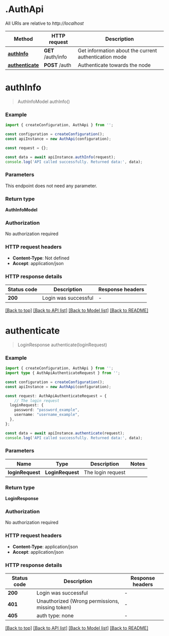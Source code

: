 # .AuthApi

All URIs are relative to *http://localhost*

Method | HTTP request | Description
------------- | ------------- | -------------
[**authInfo**](AuthApi.md#authInfo) | **GET** /auth/info | Get information about the current authentication mode
[**authenticate**](AuthApi.md#authenticate) | **POST** /auth | Authenticate towards the node


# **authInfo**
> AuthInfoModel authInfo()


### Example


```typescript
import { createConfiguration, AuthApi } from '';

const configuration = createConfiguration();
const apiInstance = new AuthApi(configuration);

const request = {};

const data = await apiInstance.authInfo(request);
console.log('API called successfully. Returned data:', data);
```


### Parameters
This endpoint does not need any parameter.


### Return type

**AuthInfoModel**

### Authorization

No authorization required

### HTTP request headers

 - **Content-Type**: Not defined
 - **Accept**: application/json


### HTTP response details
| Status code | Description | Response headers |
|-------------|-------------|------------------|
**200** | Login was successful |  -  |

[[Back to top]](#) [[Back to API list]](README.md#documentation-for-api-endpoints) [[Back to Model list]](README.md#documentation-for-models) [[Back to README]](README.md)

# **authenticate**
> LoginResponse authenticate(loginRequest)


### Example


```typescript
import { createConfiguration, AuthApi } from '';
import type { AuthApiAuthenticateRequest } from '';

const configuration = createConfiguration();
const apiInstance = new AuthApi(configuration);

const request: AuthApiAuthenticateRequest = {
    // The login request
  loginRequest: {
    password: "password_example",
    username: "username_example",
  },
};

const data = await apiInstance.authenticate(request);
console.log('API called successfully. Returned data:', data);
```


### Parameters

Name | Type | Description  | Notes
------------- | ------------- | ------------- | -------------
 **loginRequest** | **LoginRequest**| The login request |


### Return type

**LoginResponse**

### Authorization

No authorization required

### HTTP request headers

 - **Content-Type**: application/json
 - **Accept**: application/json


### HTTP response details
| Status code | Description | Response headers |
|-------------|-------------|------------------|
**200** | Login was successful |  -  |
**401** | Unauthorized (Wrong permissions, missing token) |  -  |
**405** | auth type: none |  -  |

[[Back to top]](#) [[Back to API list]](README.md#documentation-for-api-endpoints) [[Back to Model list]](README.md#documentation-for-models) [[Back to README]](README.md)


